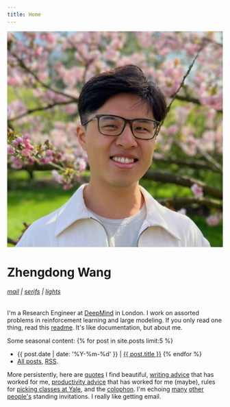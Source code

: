 ```yaml
---
title: Home
---
```


![profile](/assets/images/kew.jpg)

# Zhengdong Wang

<h6>
  <a href='mailto:zhengdong.wang@gmail.com'>mail</a> |
  <a href='#' onclick='toggle_sans();return false;'>serifs</a> |
  <a href='#' onclick='toggle_dark();return false;'>lights</a>
</h6>

I'm a Research Engineer at [DeepMind](https://deepmind.com) in London. I work on assorted problems in reinforcement learning and large modeling. If you only read one thing, read this [readme](readme). It's like documentation, but about me.

Some seasonal content: {% for post in site.posts limit:5 %}
  * {{ post.date | date: '%Y-%m-%d' }} \| [{{ post.title }}]({{post.url}}) {% endfor %}
  * [All posts](blog), [RSS](/feed.xml).

More persistently, here are [quotes](quotes) I find beautiful, [writing advice](writing) that has worked for me, [productivity advice](productivity) that has worked for me (maybe), rules for [picking classes at Yale](bluebook), and the [colophon](about). I'm echoing [many](https://devonzuegel.com/page/contact) [other](https://danwang.co/contact) [people's](https://www.kalzumeus.com/standing-invitation) standing invitations. I really like getting email.
